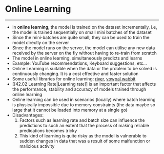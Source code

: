# Online Learning
---
- In **online learning**, the model is trained on the dataset incrementally, i.e, the model is trained sequentially on small mini batches of the dataset
- Since the mini-batches are quite small, they can be used to train the model directly on the server
- Since the model runs on the server, the model can utilise any new data received by the server on the fly without having to re-train from scratch
- The model in online learning, simultaneously predicts and learns
- Example: YouTube recommendations, Keyboard suggestions, etc...
- Online Learning is suitable when the data or the problem to be solved is continuously changing. It is a cost effective and faster solution
- Some useful libraries for online learning: [river](https://github.com/online-ml/river), [vowpal wabbit](https://github.com/VowpalWabbit/vowpal_wabbit)
- [[42.02 Learning Rate|Learning rate]] is an important factor that affects the performance, stability and accuracy of models trained through online learning
- Online learning can be used in scenarios (locally) where batch learning is physically impossible due to memory constraints (the data maybe so large that it cannot be loaded into memory at a single go)
- Disadvantages:
	1. Factors such as learning rate and batch size can influence the predictions to such an extent that the process of making reliable predications becomes tricky
	2. This kind of learning is quite risky as the model is vulnerable to sudden changes in data that was a result of some malfunction or malicious activity